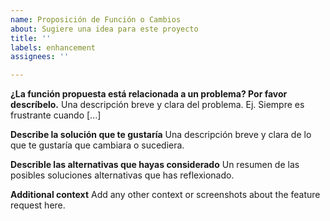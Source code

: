```yaml
---
name: Proposición de Función o Cambios
about: Sugiere una idea para este proyecto
title: ''
labels: enhancement
assignees: ''

---
```


**¿La función propuesta está relacionada a un problema? Por favor descríbelo.**
Una descripción breve y clara del problema. Ej. Siempre es frustrante cuando [...]

**Describe la solución que te gustaría**
Una descripción breve y clara de lo que te gustaría que cambiara o sucediera.

**Describle las alternativas que hayas considerado**
Un resumen de las posibles soluciones alternativas que has reflexionado.

**Additional context**
Add any other context or screenshots about the feature request here.
